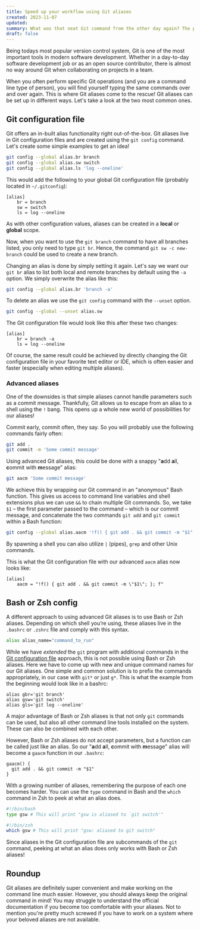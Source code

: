 ```yaml
---
title: Speed up your workflow using Git aliases
created: 2023-11-07
updated:
summary: What was that neat Git command from the other day again? The power of complex but often cumbersome Git commands, always at your fingertips with the help of Git aliases.
draft: false
---
```


<script>
  import Callout from '$lib/components/Callout.svelte'
</script>

Being todays most popular version control system, Git is one of the most important tools in modern software development. Whether in a day-to-day software development job or as an open source contributor, there is almost no way around Git when collaborating on projects in a team.

When you often perform specific Git operations (and you are a command line type of person), you will find yourself typing the same commands over and over again. This is where Git aliases come to the rescue! Git aliases can be set up in different ways. Let's take a look at the two most common ones.

## Git configuration file

Git offers an in-built alias functionality right out-of-the-box. Git aliases live in Git configuration files and are created using the `git config` command. Let's create some simple examples to get an idea!

```sh
git config --global alias.br branch
git config --global alias.sw switch
git config --global alias.ls 'log --oneline'
```

This would add the following to your global Git configuration file (probably located in `~/.gitconfig`):

```
[alias]
	br = branch
	sw = switch
	ls = log --oneline
```

<Callout>As with other configuration values, aliases can be created in a <strong>local</strong> or <strong>global</strong> scope.</Callout>

Now, when you want to use the `git branch` command to have all branches listed, you only need to type `git br`. Hence, the command `git sw -c new-branch` could be used to create a new branch.

Changing an alias is done by simply setting it again. Let's say we want our `git br` alias to list both local and remote branches by default using the `-a` option. We simply overwrite the alias like this:

```sh
git config --global alias.br 'branch -a'
```

To delete an alias we use the `git config` command with the `--unset` option.

```sh
git config --global --unset alias.sw
```

The Git configuration file would look like this after these two changes:

```
[alias]
	br = branch -a
	ls = log --oneline
```

Of course, the same result could be achieved by directly changing the Git configuration file in your favorite text editor or IDE, which is often easier and faster (especially when editing multiple aliases).

### Advanced aliases

One of the downsides is that simple aliases cannot handle parameters such as a commit message. Thankfully, Git allows us to escape from an alias to a shell using the `!` bang. This opens up a whole new world of possibilities for our aliases!

Commit early, commit often, they say. So you will probably use the following commands fairly often:

```sh
git add .
git commit -m 'Some commit message'
```

Using advanced Git aliases, this could be done with a snappy "**a**dd **a**ll, **c**ommit with **m**essage" alias:

```sh
git aacm 'Some commit message'
```

We achieve this by wrapping our Git command in an "anonymous" Bash function. This gives us access to command line variables and shell extensions plus we can use `&&` to chain multiple Git commands. So, we take `$1` – the first parameter passed to the command – which is our commit message, and concatenate the two commands `git add` and `git commit` within a Bash function:

```sh
git config --global alias.aacm '!f() { git add . && git commit -m "$1"; }; f'
```

<Callout>By spawning a shell you can also utilize <code>|</code> (pipes), <code>grep</code> and other Unix commands.</Callout>

This is what the Git configuration file with our advanced `aacm` alias now looks like:

```
[alias]
	aacm = "!f() { git add . && git commit -m \"$1\"; }; f"
```

## Bash or Zsh config

A different approach to using advanced Git aliases is to use Bash or Zsh aliases. Depending on which shell you’re using, these aliases live in the `.bashrc` or `.zshrc` file and comply with this syntax.

```sh
alias alias_name="command_to_run"
```

While we have _extended_ the `git` program with additional commands in the [Git configuration file](#git-configuration-file) approach, this is not possible using Bash or Zsh aliases. Here we have to come up with new and unique command names for our Git aliases. One simple and common solution is to prefix the commands appropriately, in our case with `git*` or just `g*`. This is what the example from the beginning would look like in a bashrc:

```
alias gbr='git branch'
alias gsw='git switch'
alias gls='git log --oneline'
```

A major advantage of Bash or Zsh aliases is that not only `git` commands can be used, but also all other command line tools installed on the system. These can also be combined with each other.

However, Bash or Zsh aliases do not accept parameters, but a function can be called just like an alias. So our "**a**dd **a**ll, **c**ommit with **m**essage" alias will become a `gaacm` function in our `.bashrc`:

```
gaacm() {
  git add . && git commit -m "$1"
}
```

With a growing number of aliases, remembering the purpose of each one becomes harder. You can use the `type` command in Bash and the `which` command in Zsh to peek at what an alias does.

```bash
#!/bin/bash
type gsw # This will print "gsw is aliased to `git switch'"
```

```sh
#!/bin/zsh
which gsw # This will print "gsw: aliased to git switch"
```

<Callout type="warning">Since aliases in the Git configuration file are subcommands of the <code>git</code> command, peeking at what an alias does only works with Bash or Zsh aliases!</Callout>

## Roundup

Git aliases are definitely super convenient and make working on the command line much easier. However, you should always keep the original command in mind! You may struggle to understand the official documentation if you become too comfortable with your aliases. Not to mention you're pretty much screwed if you have to work on a system where your beloved aliases are not available.
